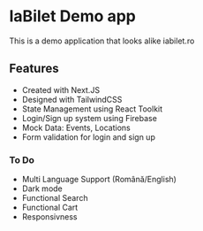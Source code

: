 # IaBilet Demo app

This is a demo application that looks alike iabilet.ro

## Features

- Created with Next.JS
- Designed with TailwindCSS
- State Management using React Toolkit
- Login/Sign up system using Firebase
- Mock Data: Events, Locations
- Form validation for login and sign up

### To Do

- Multi Language Support (Română/English)
- Dark mode
- Functional Search
- Functional Cart
- Responsivness
